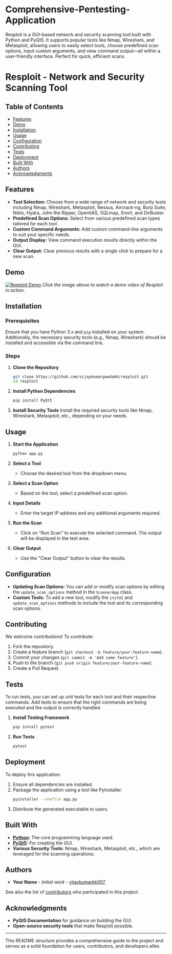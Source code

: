 # Comprehensive-Pentesting-Application
 Resploit is a GUI-based network and security scanning tool built with Python and PyQt5. It supports popular tools like Nmap, Wireshark, and Metasploit, allowing users to easily select tools, choose predefined scan options, input custom arguments, and view command output—all within a user-friendly interface. Perfect for quick, efficient scans.

# Resploit - Network and Security Scanning Tool

## Table of Contents
- [Features](#features)
- [Demo](#demo)
- [Installation](#installation)
- [Usage](#usage)
- [Configuration](#configuration)
- [Contributing](#contributing)
- [Tests](#tests)
- [Deployment](#deployment)
- [Built With](#built-with)
- [Authors](#authors)
- [Acknowledgments](#acknowledgments)

## Features
- **Tool Selection:** Choose from a wide range of network and security tools including Nmap, Wireshark, Metasploit, Nessus, Aircrack-ng, Burp Suite, Nikto, Hydra, John the Ripper, OpenVAS, SQLmap, Snort, and DirBuster.
- **Predefined Scan Options:** Select from various predefined scan types tailored for each tool.
- **Custom Command Arguments:** Add custom command-line arguments to suit your specific needs.
- **Output Display:** View command execution results directly within the GUI.
- **Clear Output:** Clear previous results with a single click to prepare for a new scan.

## Demo
[![Resploit Demo](https://drive.google.com/file/d/1rVJudfQOxnYOeOImMfbFX5LKdlTomh9B/view?usp=sharing)](https://drive.google.com/file/d/1pOwGlngHDP4ExZ2Uq9NIBeNU-M3mq9P8/view?usp=sharing)
*Click the image above to watch a demo video of Resploit in action.*

## Installation

### Prerequisites
Ensure that you have Python 3.x and `pip` installed on your system. Additionally, the necessary security tools (e.g., Nmap, Wireshark) should be installed and accessible via the command line.

### Steps
1. **Clone the Repository**
   ```bash
   git clone https://github.com/vijaykumargowdakk/resploit.git
   cd resploit
   ```

2. **Install Python Dependencies**
   ```bash
   pip install PyQt5
   ```

3. **Install Security Tools**
   Install the required security tools like Nmap, Wireshark, Metasploit, etc., depending on your needs.

## Usage

1. **Start the Application**
   ```bash
   python app.py
   ```

2. **Select a Tool**
   - Choose the desired tool from the dropdown menu.

3. **Select a Scan Option**
   - Based on the tool, select a predefined scan option.

4. **Input Details**
   - Enter the target IP address and any additional arguments required.

5. **Run the Scan**
   - Click on "Run Scan" to execute the selected command. The output will be displayed in the text area.

6. **Clear Output**
   - Use the "Clear Output" button to clear the results.

## Configuration
- **Updating Scan Options:** You can add or modify scan options by editing the `update_scan_options` method in the `ScannerApp` class.
- **Custom Tools:** To add a new tool, modify the `initUI` and `update_scan_options` methods to include the tool and its corresponding scan options.

## Contributing
We welcome contributions! To contribute:
1. Fork the repository.
2. Create a feature branch (`git checkout -b feature/your-feature-name`).
3. Commit your changes (`git commit -m 'Add some feature'`).
4. Push to the branch (`git push origin feature/your-feature-name`).
5. Create a Pull Request.

## Tests
To run tests, you can set up unit tests for each tool and their respective commands. Add tests to ensure that the right commands are being executed and the output is correctly handled.

1. **Install Testing Framework**
   ```bash
   pip install pytest
   ```

2. **Run Tests**
   ```bash
   pytest
   ```

## Deployment
To deploy this application:
1. Ensure all dependencies are installed.
2. Package the application using a tool like PyInstaller.
   ```bash
   pyinstaller --onefile app.py
   ```
3. Distribute the generated executable to users.

## Built With
- **[Python](https://www.python.org/):** The core programming language used.
- **[PyQt5](https://riverbankcomputing.com/software/pyqt/intro):** For creating the GUI.
- **Various Security Tools:** Nmap, Wireshark, Metasploit, etc., which are leveraged for the scanning operations.


## Authors
- **Your Name** - *Initial work* - [vijaykumarkk007](https://github.com/vijaykumarkk007)

See also the list of [contributors](https://github.com/vijaykumarkk007/resploit/contributors) who participated in this project.


## Acknowledgments
- **PyQt5 Documentation** for guidance on building the GUI.
- **Open-source security tools** that make Resploit possible.

---

This README structure provides a comprehensive guide to the project and serves as a solid foundation for users, contributors, and developers alike.
